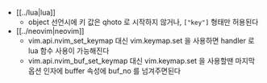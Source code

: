 - [[../lua|lua]]
  - object 선언시에 키 값은 qhoto 로 시작하지 않거나, `["key"]` 형태만 허용된다
- [[../neovim|neovim]]
  - vim.api.nvim_set_keymap 대신 vim.keymap.set 을 사용하면 handler 로 lua 함수 사용이 가능해진다
  - vim.api.nvim_buf_set_keymap 대신 vim.keymap.set 을 사용할땐 마지막 옵션 인자에 buffer 속성에 buf_no 를 넘겨주면된다
